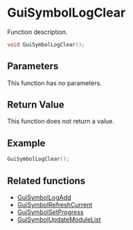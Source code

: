 # GuiSymbolLogClear

Function description.

```c++
void GuiSymbolLogClear();
```

## Parameters

This function has no parameters.

## Return Value

This function does not return a value.

## Example

```c++
GuiSymbolLogClear();
```

## Related functions

- [GuiSymbolLogAdd](./GuiSymbolLogAdd.md)
- [GuiSymbolRefreshCurrent](./GuiSymbolRefreshCurrent.md)
- [GuiSymbolSetProgress](./GuiSymbolSetProgress.md)
- [GuiSymbolUpdateModuleList](./GuiSymbolUpdateModuleList.md)